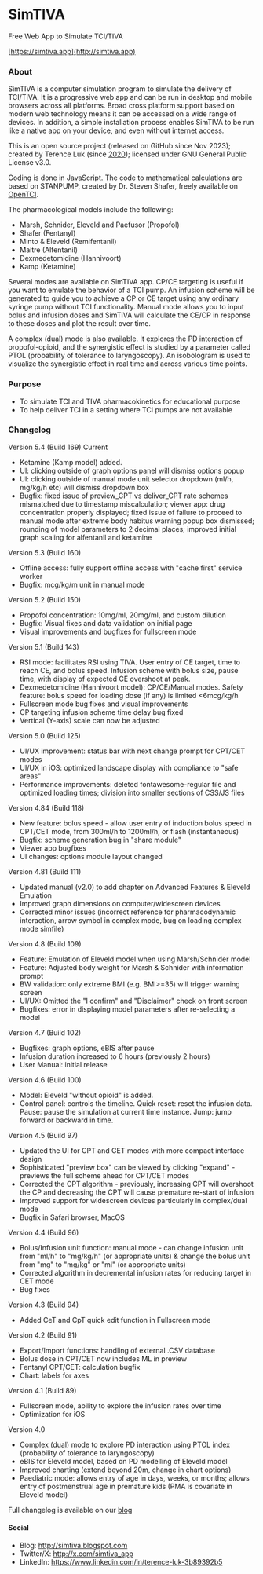 # SimTIVA
 Free Web App to Simulate TCI/TIVA
 
 [https://simtiva.app](http://simtiva.app)

### About
SimTIVA is a computer simulation program to simulate the delivery of TCI/TIVA. It is a progressive web app and can be run in desktop and mobile browsers across all platforms. Broad cross platform support based on modern web technology means it can be accessed on a wide range of devices. In addition, a simple installation process enables SimTIVA to be run like a native app on your device, and even without internet access. 

This is an open source project (released on GitHub since Nov 2023); created by Terence Luk (since [2020](https://www.facebook.com/luktinghin/posts/pfbid0TdPSFNjXcDJWWjFct3oNePPo9WGNZnvn91E8idgDesUB78E2m2dqAuU9sijDVPBYl)); licensed under GNU General Public License v3.0.

Coding is done in JavaScript. The code to mathematical calculations are based on STANPUMP, created by Dr. Steven Shafer, freely available on [OpenTCI](http://opentci.org/code/stanpump).

The pharmacological models include the following:
- Marsh, Schnider, Eleveld and Paefusor (Propofol)
- Shafer (Fentanyl)
- Minto & Eleveld (Remifentanil)
- Maitre (Alfentanil)
- Dexmedetomidine (Hannivoort)
- Kamp (Ketamine)

Several modes are available on SimTIVA app. CP/CE targeting is useful if you want to emulate the behavior of a TCI pump. An infusion scheme will be generated to guide you to achieve a CP or CE target using any ordinary syringe pump without TCI functionality. Manual mode allows you to input bolus and infusion doses and SimTIVA will calculate the CE/CP in response to these doses and plot the result over time. 

A complex (dual) mode is also available. It explores the PD interaction of propofol-opioid, and the synergistic effect is studied by a parameter called PTOL (probability of tolerance to laryngoscopy). An isobologram is used to visualize the synergistic effect in real time and across various time points.

### Purpose
- To simulate TCI and TIVA pharmacokinetics for educational purpose
- To help deliver TCI in a setting where TCI pumps are not available

### Changelog
 Version 5.4 (Build 169) Current
 - Ketamine (Kamp model) added.
 - UI: clicking outside of graph options panel will dismiss options popup
 - UI: clicking outside of manual mode unit selector dropdown (ml/h, mg/kg/h etc) will dismiss dropdown box
 - Bugfix: fixed issue of preview_CPT vs deliver_CPT rate schemes mismatched due to timestamp miscalculation; viewer app: drug concentration properly displayed; fixed issue of failure to proceed to manual mode after extreme body habitus warning popup box dismissed; rounding of model parameters to 2 decimal places; improved initial graph scaling for alfentanil and ketamine
   
 Version 5.3 (Build 160) 
 - Offline access: fully support offline access with "cache first" service worker
 - Bugfix: mcg/kg/m unit in manual mode
   
 Version 5.2 (Build 150) 
 - Propofol concentration: 10mg/ml, 20mg/ml, and custom dilution
 - Bugfix: Visual fixes and data validation on initial page
 - Visual improvements and bugfixes for fullscreen mode

 Version 5.1 (Build 143) 
 - RSI mode: facilitates RSI using TIVA. User entry of CE target, time to reach CE, and bolus speed. Infusion scheme with bolus size, pause time, with display of expected CE overshoot at peak.
 - Dexmedetomidine (Hannivoort model): CP/CE/Manual modes. Safety feature: bolus speed for loading dose (if any) is limited <6mcg/kg/h
 - Fullscreen mode bug fixes and visual improvements
 - CP targeting infusion scheme time delay bug fixed
 - Vertical (Y-axis) scale can now be adjusted
   
 Version 5.0 (Build 125) 
 - UI/UX improvement: status bar with next change prompt for CPT/CET modes
 - UI/UX in iOS: optimized landscape display with compliance to "safe areas"
 - Performance improvements: deleted fontawesome-regular file and optimized loading times; division into smaller sections of CSS/JS files

 Version 4.84 (Build 118)
 - New feature: bolus speed - allow user entry of induction bolus speed in CPT/CET mode, from 300ml/h to 1200ml/h, or flash (instantaneous)
 - Bugfix: scheme generation bug in "share module"
 - Viewer app bugfixes
 - UI changes: options module layout changed

 Version 4.81 (Build 111) 
 - Updated manual (v2.0) to add chapter on Advanced Features & Eleveld Emulation
 - Improved graph dimensions on computer/widescreen devices
 - Corrected minor issues (incorrect reference for pharmacodynamic interaction, arrow symbol in complex mode, bug on loading complex mode simfile)
   
 Version 4.8 (Build 109) 
 - Feature: Emulation of Eleveld model when using Marsh/Schnider model
 - Feature: Adjusted body weight for Marsh & Schnider with information prompt
 - BW validation: only extreme BMI (e.g. BMI>=35) will trigger warning screen
 - UI/UX: Omitted the "I confirm" and "Disclaimer" check on front screen
 - Bugfixes: error in displaying model parameters after re-selecting a model
 
 Version 4.7 (Build 102)
 - Bugfixes: graph options, eBIS after pause
 - Infusion duration increased to 6 hours (previously 2 hours)
 - User Manual: initial release
   
 Version 4.6 (Build 100) 
 - Model: Eleveld "without opioid" is added.
 - Control panel: controls the timeline. Quick reset: reset the infusion data. Pause: pause the simulation at current time instance. Jump: jump forward or backward in time.
   
 Version 4.5 (Build 97) 
 - Updated the UI for CPT and CET modes with more compact interface design
 - Sophisticated "preview box" can be viewed by clicking "expand" - previews the full scheme ahead for CPT/CET modes
 - Corrected the CPT algorithm - previously, increasing CPT will overshoot the CP and decreasing the CPT will cause premature re-start of infusion
 - Improved support for widescreen devices particularly in complex/dual mode
 - Bugfix in Safari browser, MacOS
   
 Version 4.4 (Build 96)
 - Bolus/Infusion unit function: manual mode - can change infusion unit from "ml/h" to "mg/kg/h" (or appropriate units) & change the bolus unit from "mg" to "mg/kg" or "ml" (or appropriate units)
 - Corrected algorithm in decremental infusion rates for reducing target in CET mode
 - Bug fixes
   
 Version 4.3 (Build 94) 
 - Added CeT and CpT quick edit function in Fullscreen mode 
 
 Version 4.2 (Build 91)
 - Export/Import functions: handling of external .CSV database
 - Bolus dose in CPT/CET now includes ML in preview
 - Fentanyl CPT/CET: calculation bugfix
 - Chart: labels for axes
 
 Version 4.1 (Build 89)
 - Fullscreen mode, ability to explore the infusion rates over time
 - Optimization for iOS

 Version 4.0
 - Complex (dual) mode to explore PD interaction using PTOL index (probability of tolerance to laryngoscopy)
 - eBIS for Eleveld model, based on PD modelling of Eleveld model
 - Improved charting (extend beyond 20m, change in chart options)
 - Paediatric mode: allows entry of age in days, weeks, or months; allows entry of postmenstrual age in premature kids (PMA is covariate in Eleveld model)

 Full changelog is available on our [blog](https://simtiva.blogspot.com/p/changelog.html)

 #### Social
 - Blog: http://simtiva.blogspot.com
 - Twitter/X: http://x.com/simtiva_app
 - LinkedIn: https://www.linkedin.com/in/terence-luk-3b89392b5
